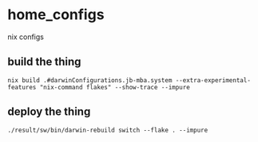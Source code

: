 # home_configs
nix configs

## build the thing

```
nix build .#darwinConfigurations.jb-mba.system --extra-experimental-features "nix-command flakes" --show-trace --impure 
```

## deploy the thing
```
./result/sw/bin/darwin-rebuild switch --flake . --impure
```
